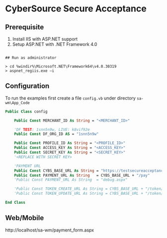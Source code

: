 CyberSource Secure Acceptance
=============================

## Prerequisite

1. Install IIS with ASP.NET support
2. Setup ASP.NET with .NET Framework 4.0

```batch

## Run as administrator

> cd %windir%\Microsoft.NET\Framework64\v4.0.30319
> aspnet_regiis.exe –i
```

## Configuration

To run the examples first create a file `config.vb` under directory `sa-wm\App_Code`

```vb
Public Class config

    Public Const MERCHANT_ID As String = "<MERCHANT_ID>"

    'DF TEST: 1snn5n9w, LIVE: k8vif92e 
    Public Const DF_ORG_ID AS = "1snn5n9w"

    Public Const PROFILE_ID As String = "<PROFILE_ID>"
    Public Const ACCESS_KEY As String = "<ACCESS_KEY>"
    Public Const SECRET_KEY As String = "<SECRET_KEY>"
    '<REPLACE WITH SECRET KEY>

    'PAYMENT URL
    Public Const CYBS_BASE_URL As String = "https://testsecureacceptance.cybersource.com"
    Public Const PAYMENT_URL As String   = CYBS_BASE_URL + "/pay"
    'Public Const PAYMENT_URL As String  = "debug.aspx"

    'Public Const TOKEN_CREATE_URL As String = CYBS_BASE_URL + "/token/create"
    'Public Const TOKEN_UPDATE_URL As String = CYBS_BASE_URL + "/token/update"

End Class
```

## Web/Mobile
http://localhost/sa-wm/payment_form.aspx
